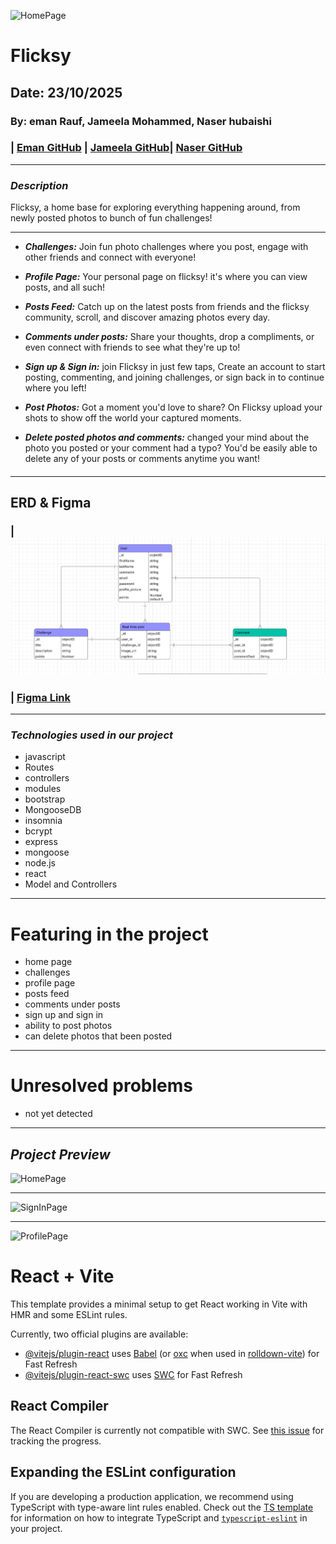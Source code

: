 ![HomePage]()
# Flicksy
## Date: 23/10/2025

### By: eman Rauf, Jameela Mohammed, Naser hubaishi
### | [Eman GitHub](https://github.com/emannn077) | [Jameela GitHub](https://github.com/jamsaeed)| [Naser GitHub](https://github.com/envwx)
***
### ***Description***
Flicksy, a home base for exploring everything happening around, from newly posted photos to bunch of fun challenges!
***
* ***Challenges:***
Join fun photo challenges where you post, engage with other friends and connect with everyone!

* ***Profile Page:***
Your personal page on flicksy! it's where you can view posts, and all such!
* ***Posts Feed:***
Catch up on the latest posts from friends and the flicksy community, scroll, and discover amazing photos every day.
* ***Comments under posts:***
Share your thoughts, drop a compliments, or even connect with friends to see what they're up to!
* ***Sign up & Sign in:***
join Flicksy in just few taps, Create an account to start posting, commenting, and joining challenges, or sign back in to continue where you left!
* ***Post Photos:***
Got a moment you'd love to share? On Flicksy upload your shots to show off the world your captured moments.
* ***Delete posted photos and comments:***
changed your mind about the photo you posted or your comment had a typo? You'd be easily able to delete any of your posts or comments anytime you want!

####
***
## ERD & Figma
### | ![ERD](/FlicksyERD.png)
### | [Figma Link](https://www.figma.com/design/gS2yraKCDYZh3EWiLtBEsz/project-3-wire-frame?node-id=0-1&t=qvgIBTwAXNB3OOeu-1)
***

### ***Technologies used in our project***
* javascript
* Routes
* controllers
* modules
* bootstrap
* MongooseDB
* insomnia
* bcrypt
* express
*  mongoose
* node.js
* react
* Model and Controllers

***

# Featuring in the project

* home page
* challenges
* profile page
* posts feed
* comments under posts
* sign up and sign in
* ability to post photos
* can delete photos that been posted
***
# Unresolved problems
* not yet detected
***
## ***Project Preview***

![HomePage]()
***
![SignInPage]()
***
![ProfilePage]()
# React + Vite

This template provides a minimal setup to get React working in Vite with HMR and some ESLint rules.

Currently, two official plugins are available:

- [@vitejs/plugin-react](https://github.com/vitejs/vite-plugin-react/blob/main/packages/plugin-react) uses [Babel](https://babeljs.io/) (or [oxc](https://oxc.rs) when used in [rolldown-vite](https://vite.dev/guide/rolldown)) for Fast Refresh
- [@vitejs/plugin-react-swc](https://github.com/vitejs/vite-plugin-react/blob/main/packages/plugin-react-swc) uses [SWC](https://swc.rs/) for Fast Refresh

## React Compiler

The React Compiler is currently not compatible with SWC. See [this issue](https://github.com/vitejs/vite-plugin-react/issues/428) for tracking the progress.

## Expanding the ESLint configuration

If you are developing a production application, we recommend using TypeScript with type-aware lint rules enabled. Check out the [TS template](https://github.com/vitejs/vite/tree/main/packages/create-vite/template-react-ts) for information on how to integrate TypeScript and [`typescript-eslint`](https://typescript-eslint.io) in your project.
